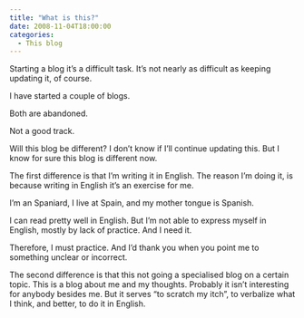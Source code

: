 ```yaml
---
title: "What is this?"
date: 2008-11-04T18:00:00
categories:
  - This blog
---
```


Starting a blog it’s a difficult task. It’s not nearly as difficult as keeping
updating it, of course.

I have started a couple of blogs.

Both are abandoned.

Not a good track.

Will this blog be different? I don’t know if I’ll continue updating this. But I
know for sure this blog is different now.

The first difference is that I’m writing it in English. The reason I’m doing it, is because writing in English it’s an exercise for me.

I’m an Spaniard, I live at Spain, and my mother tongue is Spanish.

I can read pretty well in English. But I’m not able to express myself in
English, mostly by lack of practice. And I need it.

Therefore, I must practice. And I’d thank you when you point me to something
unclear or incorrect.

The second difference is that this not going a specialised blog on a certain
topic. This is a blog about me and my thoughts. Probably it isn’t interesting
for anybody besides me. But it serves “to scratch my itch”, to verbalize what I
think, and better, to do it in English.
